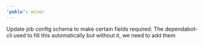 ```yaml
---
'paklo': minor
---
```


Update job config schema to make certain fields required. The dependabot-cli used to fill this automatically but without it, we need to add them
